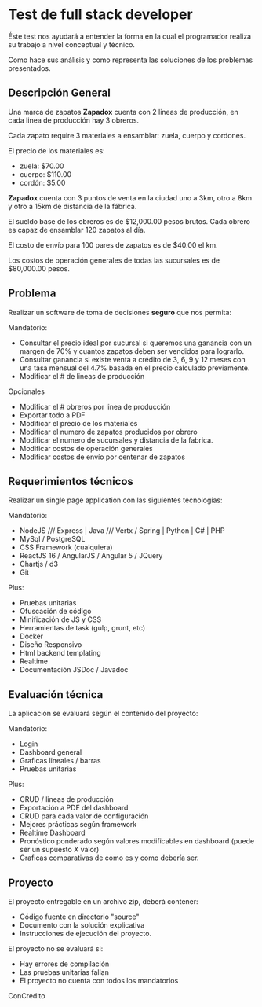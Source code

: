 # Test de full stack developer

Éste test nos ayudará a entender la forma en la cual el programador realiza su trabajo a nivel conceptual y técnico.

Como hace sus análisis y como representa las soluciones de los problemas presentados.

## Descripción General

Una marca de zapatos **Zapadox** cuenta con 2 lineas de producción, en cada linea de producción hay 3 obreros.

Cada zapato require 3 materiales a ensamblar: zuela, cuerpo y cordones.

El precio de los materiales es:
* zuela: $70.00
* cuerpo: $110.00
* cordón: $5.00

**Zapadox** cuenta con 3 puntos de venta en la ciudad uno a 3km, otro a 8km y otro a 15km de distancia de la fábrica.

El sueldo base de los obreros es de $12,000.00 pesos brutos. Cada obrero es capaz de ensamblar 120 zapatos al día.

El costo de envío para 100 pares de zapatos es de $40.00 el km.

Los costos de operación generales de todas las sucursales es de $80,000.00 pesos.

## Problema

Realizar un software de toma de decisiones **seguro** que nos permita:

Mandatorio:
* Consultar el precio ideal por sucursal si queremos una ganancia con un margen de 70% y cuantos zapatos deben ser vendidos para lograrlo.
* Consultar ganancia si existe venta a crédito de 3, 6, 9 y 12 meses con una tasa mensual del 4.7% basada en el precio calculado previamente.
* Modificar el # de lineas de producción

Opcionales
* Modificar el # obreros por linea de producción
* Exportar todo a PDF
* Modificar el precio de los materiales
* Modificar el numero de zapatos producidos por obrero
* Modificar el numero de sucursales y distancia de la fabrica.
* Modificar costos de operación generales
* Modificar costos de envío por centenar de zapatos

## Requerimientos técnicos

Realizar un single page application con las siguientes tecnologías:

Mandatorio:

* NodeJS /// Express | Java /// Vertx / Spring | Python | C# | PHP
* MySql / PostgreSQL
* CSS Framework (cualquiera)
* ReactJS 16 / AngularJS / Angular 5 / JQuery
* Chartjs / d3
* Git

Plus:
* Pruebas unitarias
* Ofuscación de código
* Minificación de JS y CSS
* Herramientas de task (gulp, grunt, etc)
* Docker
* Diseño Responsivo
* Html backend templating
* Realtime
* Documentación JSDoc / Javadoc


## Evaluación técnica

La aplicación se evaluará según el contenido del proyecto:

Mandatorio:
* Login
* Dashboard general
* Graficas lineales / barras
* Pruebas unitarias

Plus:
* CRUD / lineas de producción
* Exportación a PDF del dashboard
* CRUD para cada valor de configuración
* Mejores prácticas según framework
* Realtime Dashboard
* Pronóstico ponderado según valores modificables en dashboard (puede ser un supuesto X valor)
* Graficas comparativas de como es y como debería ser.


## Proyecto

El proyecto entregable en un archivo zip, deberá contener:

* Código fuente en directorio "source"
* Documento con la solución explicativa
* Instrucciones de ejecución del proyecto.


El proyecto no se evaluará si:
* Hay errores de compilación
* Las pruebas unitarias fallan
* El proyecto no cuenta con todos los mandatorios


ConCredito